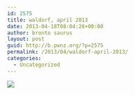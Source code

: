 ```yaml
---
id: 2575
title: waldorf, april 2013
date: 2013-04-18T08:04:28+00:00
author: bronto saurus
layout: post
guid: http://b.pwnz.org/?p=2575
permalink: /2013/04/waldorf-april-2013/
categories:
  - Uncategorized
---
```

[![](http://shrani.si/t/c/nh/2lQuDDDE/2013-04-1813662719201920.jpg)](http://shrani.si/f/c/nh/2lQuDDDE/2013-04-1813662719201920.png)